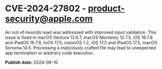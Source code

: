 # CVE-2024-27802 - product-security@apple.com

An out-of-bounds read was addressed with improved input validation. This issue is fixed in macOS Ventura 13.6.7, macOS Monterey 12.7.5, iOS 16.7.8 and iPadOS 16.7.8, tvOS 17.5, visionOS 1.2, iOS 17.5 and iPadOS 17.5, macOS Sonoma 14.5. Processing a maliciously crafted file may lead to unexpected app termination or arbitrary code execution.

**Publish date:** 2024-06-10
